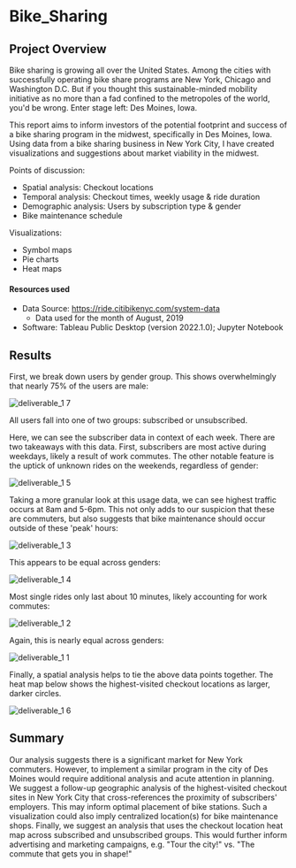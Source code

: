 # Bike_Sharing

## Project Overview
Bike sharing is growing all over the United States. Among the cities with successfully operating bike share programs are New York, Chicago and Washington D.C. But if you thought this sustainable-minded mobility initiative as no more than a fad confined to the metropoles of the world, you'd be wrong. Enter stage left: Des Moines, Iowa. 

This report aims to inform investors of the potential footprint and success of a bike sharing program in the midwest, specifically in Des Moines, Iowa. Using data from a bike sharing business in New York City, I have created visualizations and suggestions about market viability in the midwest. 

Points of discussion:

* Spatial analysis: Checkout locations
* Temporal analysis: Checkout times, weekly usage & ride duration 
* Demographic analysis: Users by subscription type & gender 
* Bike maintenance schedule

Visualizations:

* Symbol maps
* Pie charts
* Heat maps

#### Resources used
* Data Source: https://ride.citibikenyc.com/system-data
    * Data used for the month of August, 2019
* Software: Tableau Public Desktop (version 2022.1.0); Jupyter Notebook

## Results

First, we break down users by gender group. This shows overwhelmingly that nearly 75% of the users are male:

![deliverable_1 7](https://user-images.githubusercontent.com/87148145/166127111-47b0befd-ebb0-4504-a5bb-2611c335d384.PNG)

All users fall into one of two groups: subscribed or unsubscribed. 

Here, we can see the subscriber data in context of each week. There are two takeaways with this data. First, subscribers are most active during weekdays, likely a result of work commutes. The other notable feature is the uptick of unknown rides on the weekends, regardless of gender:

![deliverable_1 5](https://user-images.githubusercontent.com/87148145/166127151-c0243d92-104b-408d-aad7-e6ee7d46648d.PNG)

Taking a more granular look at this usage data, we can see highest traffic occurs at 8am and 5-6pm. This not only adds to our suspicion that these are commuters, but also suggests that bike maintenance should occur outside of these 'peak' hours:

![deliverable_1 3](https://user-images.githubusercontent.com/87148145/166127253-2c4474ee-069e-42f9-900c-ce305448a701.PNG)

This appears to be equal across genders:

![deliverable_1 4](https://user-images.githubusercontent.com/87148145/166127179-752e9c24-99ea-48e7-8918-910501025c5c.PNG)

Most single rides only last about 10 minutes, likely accounting for work commutes:

![deliverable_1 2](https://user-images.githubusercontent.com/87148145/166127343-bb41a6f0-d1fd-414a-bcff-576becbaefb0.PNG)

Again, this is nearly equal across genders:

![deliverable_1 1](https://user-images.githubusercontent.com/87148145/166127395-ec56793f-0d3a-4980-9d42-832eafe78add.PNG)

Finally, a spatial analysis helps to tie the above data points together. The heat map below shows the highest-visited checkout locations as larger, darker circles. 

![deliverable_1 6](https://user-images.githubusercontent.com/87148145/166127138-412d7f44-f09f-46b2-ab78-a1c849e1b959.PNG)


## Summary
Our analysis suggests there is a significant market for New York commuters. However, to implement a similar program in the city of Des Moines would require additional analysis and acute attention in planning. We suggest a follow-up geographic analysis of the highest-visited checkout sites in New York City that cross-references the proximity of subscribers' employers. This may inform optimal placement of bike stations. Such a visualization could also imply centralized location(s) for bike maintenance shops. Finally, we suggest an analysis that uses the checkout location heat map across subscribed and unsubscribed groups. This would further inform advertising and marketing campaigns, e.g. "Tour the city!" vs. "The commute that gets you in shape!"

